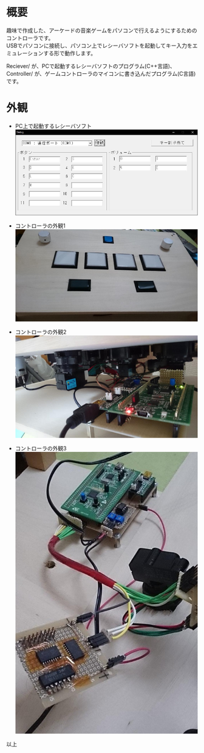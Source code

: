 # 概要
趣味で作成した、アーケードの音楽ゲームをパソコンで行えるようにするためのコントローラです。  
USBでパソコンに接続し、パソコン上でレシーバソフトを起動してキー入力をエミュレーションする形で動作します。  
  
Reciever/ が、PCで起動するレシーバソフトのプログラム(C++言語)、  
Controller/ が、ゲームコントローラのマイコンに書き込んだプログラム(C言語)です。

# 外観
- PC上で起動するレシーバソフト  
![Reciever](https://raw.githubusercontent.com/torunxxx001/GameController/master/sc.jpg)
  
- コントローラの外観1  
![CONT1](https://raw.githubusercontent.com/torunxxx001/GameController/master/B1NZ8RnCAAAzW62.jpg)
- コントローラの外観2  
![CONT2](https://raw.githubusercontent.com/torunxxx001/GameController/master/B1NdSE8CcAA9CSJ.jpg)
- コントローラの外観3  
![CONT3](https://raw.githubusercontent.com/torunxxx001/GameController/master/CSFN78vVEAA3W2U.jpg)

以上

